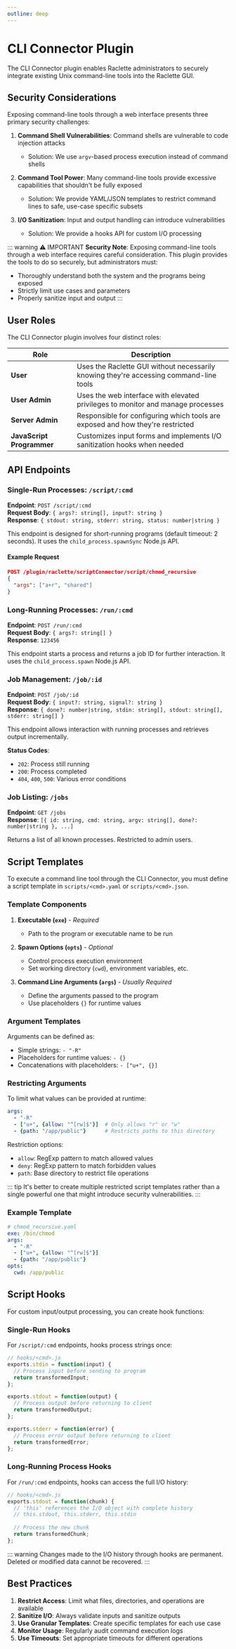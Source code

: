 ```yaml
---
outline: deep
---
```


# CLI Connector Plugin

The CLI Connector plugin enables Raclette administrators to securely integrate existing Unix command-line tools into the Raclette GUI.

## Security Considerations

Exposing command-line tools through a web interface presents three primary security challenges:

1. **Command Shell Vulnerabilities**: Command shells are vulnerable to code injection attacks
   - Solution: We use `argv`-based process execution instead of command shells
   
2. **Command Tool Power**: Many command-line tools provide excessive capabilities that shouldn't be fully exposed
   - Solution: We provide YAML/JSON templates to restrict command lines to safe, use-case specific subsets
   
3. **I/O Sanitization**: Input and output handling can introduce vulnerabilities
   - Solution: We provide a hooks API for custom I/O processing

::: warning ⚠️ IMPORTANT
**Security Note**: Exposing command-line tools through a web interface requires careful consideration. This plugin provides the tools to do so securely, but administrators must:
- Thoroughly understand both the system and the programs being exposed
- Strictly limit use cases and parameters
- Properly sanitize input and output
:::

## User Roles

The CLI Connector plugin involves four distinct roles:

| Role | Description |
|------|-------------|
| **User** | Uses the Raclette GUI without necessarily knowing they're accessing command-line tools |
| **User Admin** | Uses the web interface with elevated privileges to monitor and manage processes |
| **Server Admin** | Responsible for configuring which tools are exposed and how they're restricted |
| **JavaScript Programmer** | Customizes input forms and implements I/O sanitization hooks when needed |

## API Endpoints

### Single-Run Processes: `/script/:cmd`

**Endpoint**: `POST /script/:cmd`  
**Request Body**: `{ args?: string[], input?: string }`  
**Response**: `{ stdout: string, stderr: string, status: number|string }`

This endpoint is designed for short-running programs (default timeout: 2 seconds). It uses the `child_process.spawnSync` Node.js API.

#### Example Request

```json
POST /plugin/raclette/scriptConnector/script/chmod_recursive
{
  "args": ["a+r", "shared"]
}
```

### Long-Running Processes: `/run/:cmd`

**Endpoint**: `POST /run/:cmd`  
**Request Body**: `{ args?: string[] }`  
**Response**: `123456`

This endpoint starts a process and returns a job ID for further interaction. It uses the `child_process.spawn` Node.js API.

### Job Management: `/job/:id`

**Endpoint**: `POST /job/:id`  
**Request Body**: `{ input?: string, signal?: string }`  
**Response**: `{ done?: number|string, stdin: string[], stdout: string[], stderr: string[] }`

This endpoint allows interaction with running processes and retrieves output incrementally.

**Status Codes**:
- `202`: Process still running
- `200`: Process completed
- `404`, `400`, `500`: Various error conditions

### Job Listing: `/jobs`

**Endpoint**: `GET /jobs`  
**Response**: `[{ id: string, cmd: string, argv: string[], done?: number|string }, ...]`

Returns a list of all known processes. Restricted to admin users.

## Script Templates

To execute a command line tool through the CLI Connector, you must define a script template in `scripts/<cmd>.yaml` or `scripts/<cmd>.json`.

### Template Components

1. **Executable (`exe`)** - *Required*
   - Path to the program or executable name to be run
   
2. **Spawn Options (`opts`)** - *Optional*
   - Control process execution environment
   - Set working directory (`cwd`), environment variables, etc.
   
3. **Command Line Arguments (`args`)** - *Usually Required*
   - Define the arguments passed to the program
   - Use placeholders `{}` for runtime values

### Argument Templates

Arguments can be defined as:

- Simple strings: `- "-R"`
- Placeholders for runtime values: `- {}`
- Concatenations with placeholders: `- ["u+", {}]`

### Restricting Arguments

To limit what values can be provided at runtime:

```yaml
args:
  - "-R"
  - ["u+", {allow: "^[rw]$"}]  # Only allows "r" or "w"
  - {path: "/app/public"}      # Restricts paths to this directory
```

Restriction options:
- `allow`: RegExp pattern to match allowed values
- `deny`: RegExp pattern to match forbidden values
- `path`: Base directory to restrict file operations

::: tip
It's better to create multiple restricted script templates rather than a single powerful one that might introduce security vulnerabilities.
:::

### Example Template

```yaml
# chmod_recursive.yaml
exe: /bin/chmod
args:
  - "-R"
  - ["u+", {allow: "^[rw]$"}]
  - {path: "/app/public"}
opts:
  cwd: /app/public
```

## Script Hooks

For custom input/output processing, you can create hook functions:

### Single-Run Hooks

For `/script/:cmd` endpoints, hooks process strings once:

```javascript
// hooks/<cmd>.js
exports.stdin = function(input) {
  // Process input before sending to program
  return transformedInput;
};

exports.stdout = function(output) {
  // Process output before returning to client
  return transformedOutput;
};

exports.stderr = function(error) {
  // Process error output before returning to client
  return transformedError;
};
```

### Long-Running Process Hooks

For `/run/:cmd` endpoints, hooks can access the full I/O history:

```javascript
// hooks/<cmd>.js
exports.stdout = function(chunk) {
  // 'this' references the I/O object with complete history
  // this.stdout, this.stderr, this.stdin
  
  // Process the new chunk
  return transformedChunk;
};
```

::: warning
Changes made to the I/O history through hooks are permanent. Deleted or modified data cannot be recovered.
:::

## Best Practices

1. **Restrict Access**: Limit what files, directories, and operations are available
2. **Sanitize I/O**: Always validate inputs and sanitize outputs
3. **Use Granular Templates**: Create specific templates for each use case
4. **Monitor Usage**: Regularly audit command execution logs
5. **Use Timeouts**: Set appropriate timeouts for different operations